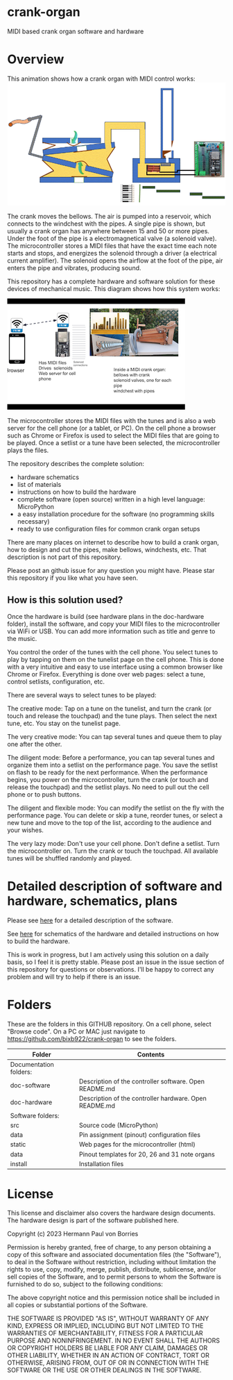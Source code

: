 # crank-organ
MIDI based crank organ software and hardware

# Overview


This animation shows how a crank organ with MIDI control works:
![animated gif for crank organ](animacion_organillo.gif)

The crank moves the bellows. The air is pumped into a reservoir, which connects to the windchest with the pipes. A single pipe is shown, but usually a crank organ has anywhere between 15 and 50 or more pipes. Under the foot of the pipe is a electromagnetical valve (a solenoid valve). The microcontroller stores a MIDI files that have the exact time each note starts and stops, and energizes the solenoid through a driver (a electrical current amplifier). The solenoid opens the airflow at the foot of the pipe, air enters the pipe and vibrates, producing sound. 

This repository has a complete hardware and software solution for these devices of mechanical music. This diagram shows how this system works:

![diagram](diagram.png)

The microcontroller stores the MIDI files with the tunes and is also a web server for the cell phone (or a tablet, or PC). On the cell phone a browser such as Chrome or Firefox is used to select the MIDI files that are going to be played. Once a setlist or a tune have been selected, the microcontroller plays the files.

The repository describes the complete solution:
* hardware schematics
* list of materials
* instructions on how to build the hardware
* complete software (open source) written in a high level language: MicroPython
* a easy installation procedure for the software (no programming skills necessary)
* ready to use configuration files for common crank organ setups

There are many places on internet to describe how to build a crank organ, how to design and cut the pipes, make bellows, windchests, etc.  That description is not part of this repository.

Please post an github issue for any question you might have. Please star this repository if you like what you have seen.

## How is this solution used?

Once the hardware is build (see hardware plans in the doc-hardware folder), install the software, and copy your MIDI files to the microcontroller via WiFi or USB. You can add more information such as title and genre to the music.

You control the order of the tunes with the cell phone. You select tunes to play by tapping on them on the tunelist page on the cell phone. This is done with a very intuitive and easy to use interface using a common browser like Chrome or Firefox. Everything is done over web pages: select a tune, control setlists, configuration, etc.

There are several ways to select tunes to be played:

The creative mode: Tap on a tune on the tunelist, and turn the crank (or touch and release the touchpad) and the tune plays. Then select the next tune, etc. You stay on the tunelist page.

The very creative mode: You can tap several tunes and queue them to play one after the other.

The diligent mode: Before a performance, you can tap several tunes and organize them into a setlist on the performance page. You save the setlist on flash to be ready for the next performance. When the performance begins, you power on the microcontroller, turn the crank (or touch and release the touchpad) and the setlist plays. No need to pull out the cell phone or to push buttons.

The diligent and flexible mode: You can modify the setlist on the fly with the performance page. You can delete or skip a tune, reorder tunes, or select a new tune and move to the top of the list, according to the audience and your wishes.

The very lazy mode: Don't use your cell phone. Don't define a setlist. Turn the microcontroller on. Turn the crank or touch the touchpad. All available tunes will be shuffled randomly and played. 

# Detailed description of software and hardware, schematics, plans

Please see [here](https://github.com/bixb922/crank-organ/blob/main/doc-software/README.md) for a detailed description of the software.

See [here](https://github.com/bixb922/crank-organ/blob/main/doc-hardware/README.md) for schematics of the hardware and detailed instructions on how to build the hardware.

This is work in progress, but I am actively using this solution on a daily basis, so I feel it is pretty stable. Please post an issue in the issue section of this repository for questions or observations.  I'll be happy to correct any problem and will try to help if there is an issue.


# Folders
These are the folders in this GITHUB repository. On a cell phone, select "Browse code". On a PC or MAC just navigate to https://github.com/bixb922/crank-organ to see the folders.

| Folder     | Contents                             |
|------------|--------------------------------------|
|Documentation folders:                                      |
|doc-software|Description of the controller software. Open README.md|
|doc-hardware|Description of the controller hardware. Open README.md|
|Software folders:                                   |
|src| Source code (MicroPython) |
|data| Pin assignment (pinout) configuration files |
|static| Web pages for the microcontroller (html)   |
|data| Pinout templates for 20, 26 and 31 note organs |
|install|Installation files                      |



# License
This license and disclaimer also covers the hardware design documents. The hardware design is part of the software published here.

Copyright (c) 2023 Hermann Paul von Borries

Permission is hereby granted, free of charge, to any person obtaining a copy
of this software and associated documentation files (the "Software"), to deal
in the Software without restriction, including without limitation the rights
to use, copy, modify, merge, publish, distribute, sublicense, and/or sell
copies of the Software, and to permit persons to whom the Software is
furnished to do so, subject to the following conditions:

The above copyright notice and this permission notice shall be included in all
copies or substantial portions of the Software.

THE SOFTWARE IS PROVIDED "AS IS", WITHOUT WARRANTY OF ANY KIND, EXPRESS OR
IMPLIED, INCLUDING BUT NOT LIMITED TO THE WARRANTIES OF MERCHANTABILITY,
FITNESS FOR A PARTICULAR PURPOSE AND NONINFRINGEMENT. IN NO EVENT SHALL THE
AUTHORS OR COPYRIGHT HOLDERS BE LIABLE FOR ANY CLAIM, DAMAGES OR OTHER
LIABILITY, WHETHER IN AN ACTION OF CONTRACT, TORT OR OTHERWISE, ARISING FROM,
OUT OF OR IN CONNECTION WITH THE SOFTWARE OR THE USE OR OTHER DEALINGS IN THE
SOFTWARE.


